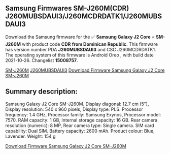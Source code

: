 <h2>Samsung Firmwares SM-J260M(CDR) J260MUBSDAUI3/J260MCDRDATK1/J260MUBSDAUI3</h2>
Download the Samsung firmware for the ✅ <strong>Samsung Galaxy J2 Core </strong> ⭐ <strong>SM-J260M</strong> with product code <strong>CDR</strong> <strong> from Dominican Republic</strong>. This firmware has version number PDA <strong>J260MUBSDAUI3</strong> and CSC J260MCDRDATK1. The operating system of this firmware is Android Oreo , with build date 2021-10-26. Changelist <strong>15008757</strong>.


[SM-J260M](https://samfirm.shop/samsung/model/SM-J260M)
[J260MUBSDAUI3](https://samfirm.shop/samsung/pda/J260MUBSDAUI3)
[Download Firmware Samsung Galaxy J2 Core SM-J260M](https://samfirm.shop/samsung/firmware/469151)
<h2>Summary description:</h2>
<p>Samsung Galaxy J2 Core SM-J260M. Display diagonal: 12.7 cm (5"), Display resolution: 540 x 960 pixels, Display type: PLS. Processor frequency: 1.4 GHz, Processor family: Samsung Exynos, Processor model: 7570. RAM capacity: 1 GB, Internal storage capacity: 16 GB. Rear camera resolution (numeric): 8 MP, Rear camera type: Single camera. SIM card capability: Dual SIM. Battery capacity: 2600 mAh. Product colour: Blue, Lavender. Weight: 154 g</p>


[Download Firmware Samsung Galaxy J2 Core SM-J260M](https://samfirm.shop/samsung/firmware/469151)
